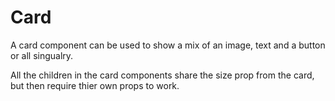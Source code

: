 # Card

A card component can be used to show a mix of an image, text and a button or all singualry.

All the children in the card components share the size prop from the card, but then require thier own props to work.
